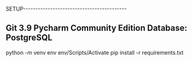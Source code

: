 SETUP------------------------------------------

Git 3.9
Pycharm Community Edition
Database: PostgreSQL
------------------------------------------------
python -m venv env
env/Scripts/Activate
pip install -r requirements.txt
